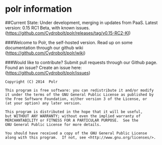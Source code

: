 polr information
==================

##Current State: Under development, merging in updates from PaaS. Latest version: 0.15 RC1 Beta, with known issues. (https://github.com/Cydrobolt/polr/releases/tag/v0.15-RC2-KI)

###Welcome to Polr, the self-hosted version. Read up on some documentation through our github wiki (https://github.com/Cydrobolt/polr/wiki)

###Would like to contribute? Submit pull requests through our Github page. Found an issue? Create an issue here: (https://github.com/Cydrobolt/polr/issues)



    Copyright (C) 2014  Polr

    This program is free software: you can redistribute it and/or modify
    it under the terms of the GNU General Public License as published by
    the Free Software Foundation, either version 3 of the License, or
    (at your option) any later version.

    This program is distributed in the hope that it will be useful,
    but WITHOUT ANY WARRANTY; without even the implied warranty of
    MERCHANTABILITY or FITNESS FOR A PARTICULAR PURPOSE.  See the
    GNU General Public License for more details.

    You should have received a copy of the GNU General Public License
    along with this program.  If not, see <http://www.gnu.org/licenses/>.
